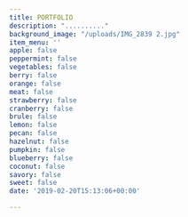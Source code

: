 ```yaml
---
title: PORTFOLIO
description: ".........."
background_image: "/uploads/IMG_2839 2.jpg"
item_menu: ''
apple: false
peppermint: false
vegetables: false
berry: false
orange: false
meat: false
strawberry: false
cranberry: false
brule: false
lemon: false
pecan: false
hazelnut: false
pumpkin: false
blueberry: false
coconut: false
savory: false
sweet: false
date: '2019-02-20T15:13:06+00:00'

---
```

